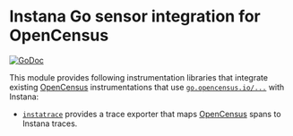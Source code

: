 Instana Go sensor integration for OpenCensus
============================================

[![GoDoc](https://img.shields.io/static/v1?label=godoc&message=reference&color=blue)][godoc]

This module provides following instrumentation libraries that integrate existing [OpenCensus](https://opencensus.io/) instrumentations
that use [`go.opencensus.io/...`](https://pkg.go.dev/go.opencensus.io/trace?tab=doc) with Instana:

* [`instatrace`](./instatrace) provides a trace exporter that maps [OpenCensus](https://opencensus.io/) spans to Instana traces.

[godoc]: https://pkg.go.dev/github.com/instana/go-sensor/instrumentation/go.opencensus.io
